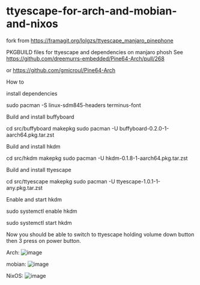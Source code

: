 # ttyescape-for-arch-and-mobian-and-nixos
fork from https://framagit.org/lolgzs/ttyescape_manjaro_pinephone

PKGBUILD files for ttyescape and dependencies on manjaro phosh
See https://github.com/dreemurrs-embedded/Pine64-Arch/pull/268

or 
https://github.com/gmicroul/Pine64-Arch

How to

install dependencies


sudo pacman -S linux-sdm845-headers terminus-font

Build and install buffyboard


cd src/buffyboard
makepkg
sudo pacman -U buffyboard-0.2.0-1-aarch64.pkg.tar.zst

Build and install hkdm


cd src/hkdm
makepkg
sudo pacman -U hkdm-0.1.8-1-aarch64.pkg.tar.zst

Build and install ttyescape


cd src/ttyescape
makepkg
sudo pacman -U ttyescape-1.0.1-1-any.pkg.tar.zst

Enable and start hkdm


sudo systemctl enable hkdm

sudo systemctl start hkdm

Now you should be able to switch to ttyescape holding volume down button then 3 press on power button.

Arch:
![image](https://github.com/user-attachments/assets/44db417e-9972-4126-a431-e2711f656a06)


mobian:
![image](https://github.com/user-attachments/assets/71600f8e-2085-4568-9dd3-315ec6b74191)

NixOS:
![image](https://github.com/user-attachments/assets/4b80ffae-01bd-43e8-bcf1-8e38e8a1fad5)
